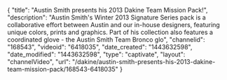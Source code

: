 {
    "title": "Austin Smith presents his 2013 Dakine Team Mission Pack!",
    "description": "Austin Smith's Winter 2013 Signature Series pack is a collaborative effort between Austin and our in-house designers, featuring unique colors, prints and graphics. Part of his collection also features a coordinated glove - the Austin Smith Team Bronco glo",
    "channelid": "168543",
    "videoid": "6418035",
    "date_created": "1443632598",
    "date_modified": "1443632598",
    "type": "captivate",
    "layout": "channelVideo",
    "url": "\/dakine\/austin-smith-presents-his-2013-dakine-team-mission-pack\/168543-6418035"
}